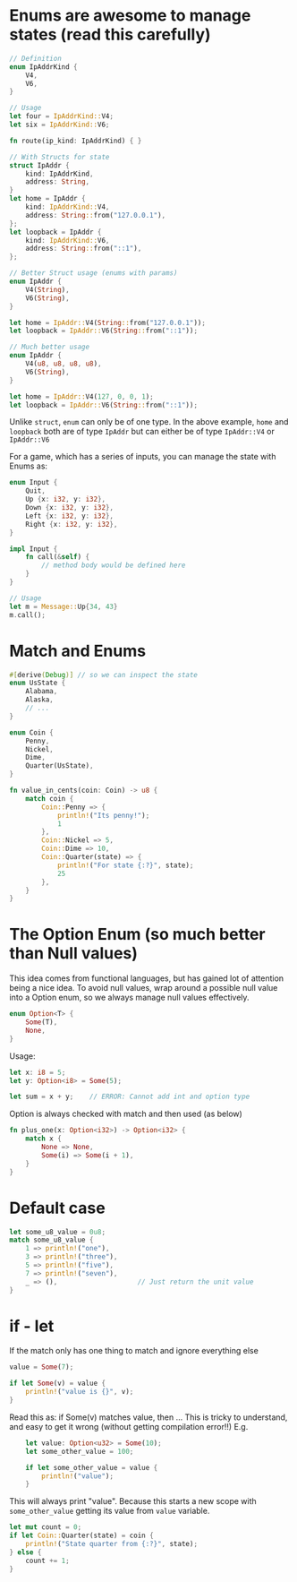 # Enums are awesome to manage states (read this carefully)

```rust
// Definition
enum IpAddrKind {
    V4,
    V6,
}

// Usage
let four = IpAddrKind::V4;
let six = IpAddrKind::V6;

fn route(ip_kind: IpAddrKind) { }

// With Structs for state
struct IpAddr {
    kind: IpAddrKind,
    address: String,
}
let home = IpAddr {
    kind: IpAddrKind::V4,
    address: String::from("127.0.0.1"),
};
let loopback = IpAddr {
    kind: IpAddrKind::V6,
    address: String::from("::1"),
};

// Better Struct usage (enums with params)
enum IpAddr {
    V4(String),
    V6(String),
}

let home = IpAddr::V4(String::from("127.0.0.1"));
let loopback = IpAddr::V6(String::from("::1"));

// Much better usage
enum IpAddr {
    V4(u8, u8, u8, u8),
    V6(String),
}

let home = IpAddr::V4(127, 0, 0, 1);
let loopback = IpAddr::V6(String::from("::1"));
```
Unlike `struct`, `enum` can only be of one type. In the above example, `home` and `loopback` both are of type `IpAddr` but can either be of type `IpAddr::V4` or `IpAddr::V6`

For a game, which has a series of inputs, you can manage the state with Enums as:
```rust
enum Input {
    Quit,
    Up {x: i32, y: i32},
    Down {x: i32, y: i32},
    Left {x: i32, y: i32},
    Right {x: i32, y: i32},
}

impl Input {
    fn call(&self) {
        // method body would be defined here
    }
}

// Usage
let m = Message::Up{34, 43}
m.call();
```

# Match and Enums
```rust
#[derive(Debug)] // so we can inspect the state
enum UsState {
    Alabama,
    Alaska,
    // ...
}

enum Coin {
    Penny,
    Nickel,
    Dime,
    Quarter(UsState),
}

fn value_in_cents(coin: Coin) -> u8 {
    match coin {
        Coin::Penny => {
            println!("Its penny!");
            1
        },
        Coin::Nickel => 5,
        Coin::Dime => 10,
        Coin::Quarter(state) => {
            println!("For state {:?}", state);
            25
        },
    }
}
```


# The Option Enum (so much better than Null values)
This idea comes from functional languages, but has gained lot of attention being a nice idea.
To avoid null values, wrap around a possible null value into a Option enum, so we always manage null values effectively.
```rust
enum Option<T> {
    Some(T),
    None,
}
```
Usage:
```rust
let x: i8 = 5;
let y: Option<i8> = Some(5);

let sum = x + y;    // ERROR: Cannot add int and option type
```

Option is always checked with match and then used (as below)
```rust
fn plus_one(x: Option<i32>) -> Option<i32> {
    match x {
        None => None,
        Some(i) => Some(i + 1),
    }
}
```

# Default case
```rust
let some_u8_value = 0u8;
match some_u8_value {
    1 => println!("one"),
    3 => println!("three"),
    5 => println!("five"),
    7 => println!("seven"),
    _ => (),                    // Just return the unit value
}
```

# if - let

If the match only has one thing to match and ignore everything else
```rust
value = Some(7);

if let Some(v) = value {
    println!("value is {}", v);
}
```
Read this as: if Some(v) matches value, then ...
This is tricky to understand, and easy to get it wrong (without getting compilation error!!)
E.g.
```rust
    let value: Option<u32> = Some(10);
    let some_other_value = 100;

    if let some_other_value = value {
        println!("value");
    }
```
This will always print "value". Because this starts a new scope with `some_other_value` getting its value from `value` variable.

```rust
let mut count = 0;
if let Coin::Quarter(state) = coin {
    println!("State quarter from {:?}", state);
} else {
    count += 1;
}
```
